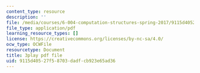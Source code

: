 ```yaml
---
content_type: resource
description: ''
file: /media/courses/6-004-computation-structures-spring-2017/9115d40527f58703dadfcb923e65ad36_Z3-WzUhl9nQ.pdf
file_type: application/pdf
learning_resource_types: []
license: https://creativecommons.org/licenses/by-nc-sa/4.0/
ocw_type: OCWFile
resourcetype: Document
title: 3play pdf file
uid: 9115d405-27f5-8703-dadf-cb923e65ad36
---
```


